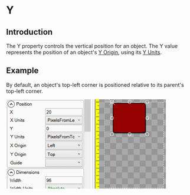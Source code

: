 # Y

## Introduction

The Y property controls the vertical position for an object. The Y value represents the position of an object's [Y Origin](https://github.com/vchelaru/Gum/tree/8c293a405185cca0e819b810220de684b436daf9/docs/Gum%20Elements/General%20Properties/Y%20Origin/README.md), using its [Y Units](https://github.com/vchelaru/Gum/tree/8c293a405185cca0e819b810220de684b436daf9/docs/Gum%20Elements/General%20Properties/Y%20Units/README.md).

## Example

By default, an object's top-left corner is positioned relative to its parent's top-left corner.

![](../../.gitbook/assets/YExample.gif)
